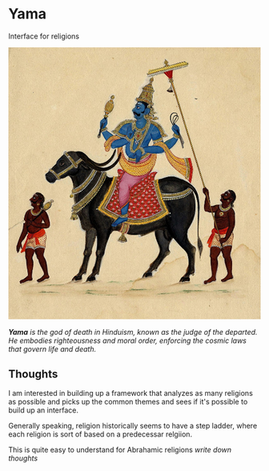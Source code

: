 # Yama
Interface for religions

<p align="center">
  <img src="assets/Yama.jpg" alt="Yama">
</p>

***Yama** is the god of death in Hinduism, known as the judge of the departed. He embodies righteousness and moral order, enforcing the cosmic laws that govern life and death.*

## Thoughts

I am interested in building up a framework that analyzes as many religions as possible and picks up the common themes and sees if it's possible to build up an interface. 

Generally speaking, religion historically seems to have a step ladder, where each religion is sort of based on a predecessar relgiion. 

This is quite easy to understand for Abrahamic religions
*write down thoughts*